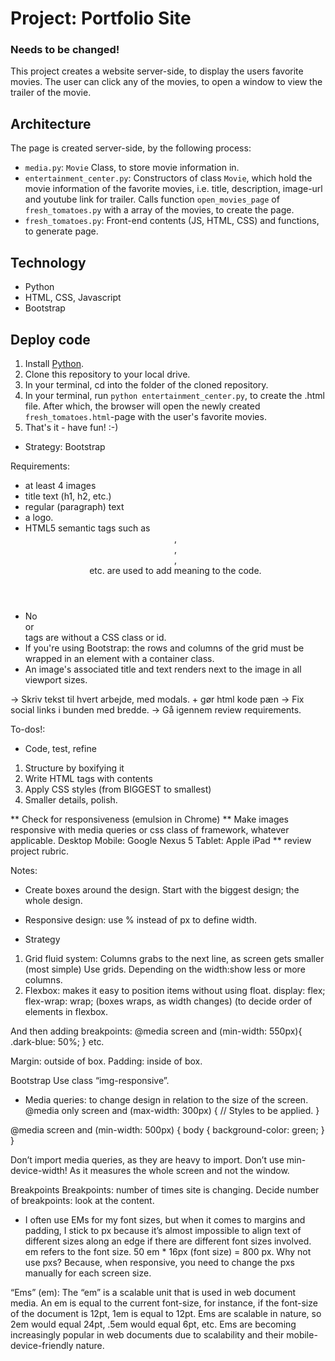 # Project: Portfolio Site

### Needs to be changed!

This project creates a website server-side, to display the users favorite movies. The user can click any of the movies, to open a window to view the trailer of the movie.

## Architecture
The page is created server-side, by the following process:
* `media.py`: `Movie` Class, to store movie information in.
* `entertainment_center.py`: Constructors of class `Movie`, which hold the movie information of the favorite movies, i.e. title, description, image-url and youtube link for trailer. Calls function `open_movies_page` of `fresh_tomatoes.py` with a array of the movies, to create the page.
* `fresh_tomatoes.py`: Front-end contents (JS, HTML, CSS) and functions, to generate page.  

## Technology
* Python
* HTML, CSS, Javascript
* Bootstrap

## Deploy code
1. Install [Python](https://www.python.org/).
2. Clone this repository to your local drive.
3. In your terminal, cd into the folder of the cloned repository.
4. In your terminal, run `python entertainment_center.py`, to create the .html file. After which, the browser will open the newly created `fresh_tomatoes.html`-page with the user's favorite movies.
5. That's it - have fun! :-)

- Strategy: Bootstrap

Requirements:
- at least 4 images
- title text (h1, h2, etc.)
- regular (paragraph) text
- a logo.
- HTML5 semantic tags such as <header>, <footer>, <article>, <section> etc. are used to add meaning to the code.
- No <div> or <section> tags are without a CSS class or id.
- If you're using Bootstrap: the rows and columns of the grid must be wrapped in an element with a container class.
- An image's associated title and text renders next to the image in all viewport sizes.


-> Skriv tekst til hvert arbejde, med modals. + gør html kode pæn
-> Fix social links i bunden med bredde.
-> Gå igennem review requirements.

To-dos!:
* Code, test, refine
1. Structure by boxifying it
2. Write HTML tags with contents
3. Apply CSS styles (from BIGGEST to smallest) 
4. Smaller details, polish.



** Check for responsiveness (emulsion in Chrome)
** Make images responsive with media queries or css class of framework, whatever applicable.
Desktop
Mobile: Google Nexus 5
Tablet: Apple iPad
** review project rubric.

Notes:
- Create boxes around the design. Start with the biggest design; the whole design.
- Responsive design: use % instead of px to define width.

- Strategy
1) Grid fluid system: Columns grabs to the next line, as screen gets smaller (most simple) Use grids. Depending on the width:show less or more columns.
2) Flexbox: makes it easy to position items without using float.
display: flex;
flex-wrap: wrap; (boxes wraps, as width changes)
<order></order> (to decide order of elements in flexbox.

And then adding breakpoints:
@media screen and (min-width: 550px){
	.dark-blue: 50%;
}
etc.

Margin: outside of box. 
Padding: inside of box.

Bootstrap
Use class “img-responsive”.


- Media queries: to change design in relation to the size of the screen.
@media only screen and (max-width: 300px) {
	// Styles to be applied.
}

@media screen and (min-width: 500px) {
	body { background-color: green; }
}

<link rel=“stylesheet” media=“screen and (min-width):500px)” href=“over500.css”>

Don’t import media queries, as they are heavy to import.
Don’t use min-device-width! As it measures the whole screen and not the window.

Breakpoints
Breakpoints: number of times site is changing.
Decide number of breakpoints: look at the content.


- I often use EMs for my font sizes, but when it comes to margins and padding, I stick to px because it’s almost impossible to align text of different sizes along an edge if there are different font sizes involved.
em refers to the font size. 50 em * 16px (font size) = 800 px.
Why not use pxs? Because, when responsive, you need to change the pxs manually for each screen size.

“Ems” (em): The “em” is a scalable unit that is used in web document media. An em is equal to the current font-size, for instance, if the font-size of the document is 12pt, 1em is equal to 12pt. Ems are scalable in nature, so 2em would equal 24pt, .5em would equal 6pt, etc. Ems are becoming increasingly popular in web documents due to scalability and their mobile-device-friendly nature.